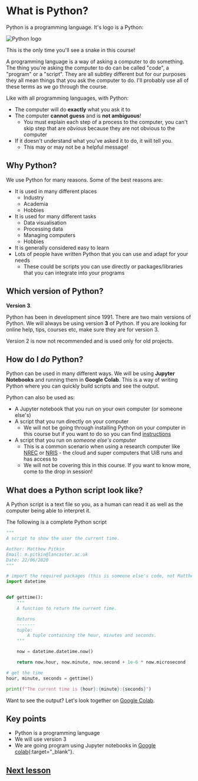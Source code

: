 # What is Python?

Python is a programming language. It's logo is a Python:

![Python logo](https://www.python.org/static/community_logos/python-logo-master-v3-TM.png)

This is the only time you'll see a snake in this course!

A programming language is a way of asking a computer to do something. The thing you're asking the computer to do can be called "code", a "program" or a "script". They are all subtley different but for our purposes they all mean things that you ask the computer to do. I'll probably use all of these terms as we go through the course.

Like with all programming languages, with Python:
- The computer will do **exactly** what you ask it to
- The computer **cannot guess** and is **not ambiguous**!
  - You must explain each step of a process to the computer, you can't skip step that are *obvious* because they are not obvious to the computer
- If it doesn't understand what you've asked it to do, it will tell you. 
  - This may or may not be a helpful message!

## Why Python?

We use Python for many reasons. Some of the best reasons are:
- It is used in many different places
  - Industry
  - Academia
  - Hobbies
- It is used for many different tasks
  - Data visualisation
  - Processing data
  - Managing computers
  - Hobbies
- It is generally considered easy to learn
- Lots of people have written Python that you can use and adapt for your needs
  - These could be scripts you can use directly or packages/libraries that you can integrate into your programs

## Which version of Python?

**Version 3**. 

Python has been in development since 1991. There are two main versions of Python. We will always be using version **3** of Python. If you are looking for online help, tips, courses etc, make sure they are for version 3. 

Version 2 is now not recommended and is used only for old projects.

## How do I *do* Python?

Python can be used in many different ways. We will be using **Jupyter Notebooks** and running them in **Google Colab**. This is a way of writing Python where you can quickly build scripts and see the output.

Python can also be used as:
- A Jupyter notebook that you run on your own computer (or someone else's)
- A script that you run directly on your computer
  - We will not be going through installing Python on your computer in this course but if you want to do so you can find  [instructions](installPython.md)
- A script that you run on *someone else's computer*
  - This is a common scenario when using a research computer like [NREC](https://nrec.no/) or [NRIS](https://www.sigma2.no/about-us) - the cloud and super computers that UiB runs and has access to
  - We will not be covering this in this course. If you want to know more, come to the drop in session!

## What does a Python script look like?

A Python script is a text file so you, as a human can read it as well as the computer being able to interpret it. 

The following is a complete Python script

```python
"""
A script to show the user the current time.

Author: Matthew Pitkin
Email: m.pitkin@lancaster.ac.uk
Date: 22/06/2020
"""

# import the required packages (this is someone else's code, not Matthew's)
import datetime


def gettime():
    """
    A function to return the current time.

    Returns
    -------
    tuple:
        A tuple containing the hour, minutes and seconds.
    """

    now = datetime.datetime.now()

    return now.hour, now.minute, now.second + 1e-6 * now.microsecond

# get the time
hour, minute, seconds = gettime()

print(f"The current time is {hour}:{minute}:{seconds}")
```

Want to see the output? Let's look together on  [Google Colab](http://colab.research.google.com/github/dfbr/pythonLessons/blob/main/Notebooks/currentTime.ipynb).<!--
https://stackoverflow.com/questions/52131683/open-google-colab-notebook-from-url 
-->

## Key points

- Python is a programming language
- We will use version 3
- We are going program using Jupyter notebooks in [Google colab](https://colab.research.google.com/){:target="_blank"}.

## [Next lesson](jupyterNotebook.md)